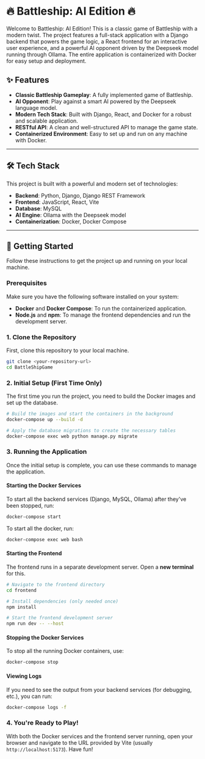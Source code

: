 # 🔥 Battleship: AI Edition 🔥

Welcome to Battleship: AI Edition\! This is a classic game of Battleship with a modern twist. The project features a full-stack application with a Django backend that powers the game logic, a React frontend for an interactive user experience, and a powerful AI opponent driven by the Deepseek model running through Ollama. The entire application is containerized with Docker for easy setup and deployment.

## ✨ Features

  * **Classic Battleship Gameplay**: A fully implemented game of Battleship.
  * **AI Opponent**: Play against a smart AI powered by the Deepseek language model.
  * **Modern Tech Stack**: Built with Django, React, and Docker for a robust and scalable application.
  * **RESTful API**: A clean and well-structured API to manage the game state.
  * **Containerized Environment**: Easy to set up and run on any machine with Docker.

-----

## 🛠️ Tech Stack

This project is built with a powerful and modern set of technologies:

  * **Backend**: Python, Django, Django REST Framework
  * **Frontend**: JavaScript, React, Vite
  * **Database**: MySQL
  * **AI Engine**: Ollama with the Deepseek model
  * **Containerization**: Docker, Docker Compose

-----

## 🚀 Getting Started

Follow these instructions to get the project up and running on your local machine.

### Prerequisites

Make sure you have the following software installed on your system:

  * **Docker** and **Docker Compose**: To run the containerized application.
  * **Node.js** and **npm**: To manage the frontend dependencies and run the development server.

### 1\. Clone the Repository

First, clone this repository to your local machine.

```bash
git clone <your-repository-url>
cd BattleShipGame
```

### 2\. Initial Setup (First Time Only)

The first time you run the project, you need to build the Docker images and set up the database.

```bash
# Build the images and start the containers in the background
docker-compose up --build -d

# Apply the database migrations to create the necessary tables
docker-compose exec web python manage.py migrate
```

### 3\. Running the Application

Once the initial setup is complete, you can use these commands to manage the application.

#### **Starting the Docker Services**

To start all the backend services (Django, MySQL, Ollama) after they've been stopped, run:

```bash
docker-compose start
```

To start all the docker, run:

```bash
docker-compose exec web bash
```

#### **Starting the Frontend**

The frontend runs in a separate development server. Open a **new terminal** for this.

```bash
# Navigate to the frontend directory
cd frontend

# Install dependencies (only needed once)
npm install

# Start the frontend development server
npm run dev -- --host
```

#### **Stopping the Docker Services**

To stop all the running Docker containers, use:

```bash
docker-compose stop
```

#### **Viewing Logs**

If you need to see the output from your backend services (for debugging, etc.), you can run:

```bash
docker-compose logs -f
```

### 4\. You're Ready to Play\!

With both the Docker services and the frontend server running, open your browser and navigate to the URL provided by Vite (usually `http://localhost:5173`). Have fun\!